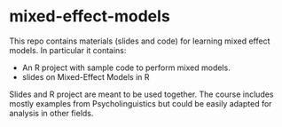 # mixed-effect-models
This repo contains materials (slides and code) for learning mixed effect models.
In particular it contains:

* An R project with sample code to perform mixed models.
* slides on Mixed-Effect Models in R

Slides and R project are meant to be used together.
The course includes mostly examples from Psycholinguistics but could be easily adapted for analysis in other fields.

